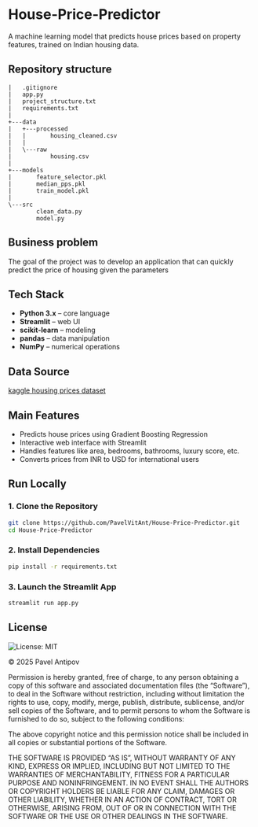 # House-Price-Predictor
A machine learning model that predicts house prices based on property features, trained on Indian housing data.
## Repository structure
```
|   .gitignore
|   app.py
|   project_structure.txt
|   requirements.txt
|   
+---data
|   +---processed
|   |       housing_cleaned.csv
|   |       
|   \---raw
|           housing.csv
|           
+---models
|       feature_selector.pkl
|       median_pps.pkl
|       train_model.pkl
|       
\---src
        clean_data.py
        model.py
```

## Business problem
The goal of the project was to develop an application that can quickly predict the price of housing given the parameters
## Tech Stack
- **Python 3.x** – core language  
- **Streamlit** – web UI  
- **scikit-learn** – modeling  
- **pandas** – data manipulation  
- **NumPy** – numerical operations  
## Data Source
[kaggle housing prices dataset](https://www.kaggle.com/datasets/yasserh/housing-prices-dataset)
## Main Features
- Predicts house prices using Gradient Boosting Regression
- Interactive web interface with Streamlit
- Handles features like area, bedrooms, bathrooms, luxury score, etc.
- Converts prices from INR to USD for international users
## Run Locally
### **1. Clone the Repository**
```bash
git clone https://github.com/PavelVitAnt/House-Price-Predictor.git
cd House-Price-Predictor
```
### **2. Install Dependencies**
```bash
pip install -r requirements.txt
```
### **3. Launch the Streamlit App**
```bash
streamlit run app.py
```

## License
![License: MIT](https://img.shields.io/badge/License-MIT-yellow.svg)

© 2025 Pavel Antipov

Permission is hereby granted, free of charge, to any person obtaining a copy
of this software and associated documentation files (the “Software”), to deal
in the Software without restriction, including without limitation the rights
to use, copy, modify, merge, publish, distribute, sublicense, and/or sell
copies of the Software, and to permit persons to whom the Software is
furnished to do so, subject to the following conditions:

The above copyright notice and this permission notice shall be included in
all copies or substantial portions of the Software.

THE SOFTWARE IS PROVIDED “AS IS”, WITHOUT WARRANTY OF ANY KIND, EXPRESS OR
IMPLIED, INCLUDING BUT NOT LIMITED TO THE WARRANTIES OF MERCHANTABILITY,
FITNESS FOR A PARTICULAR PURPOSE AND NONINFRINGEMENT. IN NO EVENT SHALL THE
AUTHORS OR COPYRIGHT HOLDERS BE LIABLE FOR ANY CLAIM, DAMAGES OR OTHER
LIABILITY, WHETHER IN AN ACTION OF CONTRACT, TORT OR OTHERWISE, ARISING FROM,
OUT OF OR IN CONNECTION WITH THE SOFTWARE OR THE USE OR OTHER DEALINGS IN
THE SOFTWARE.
